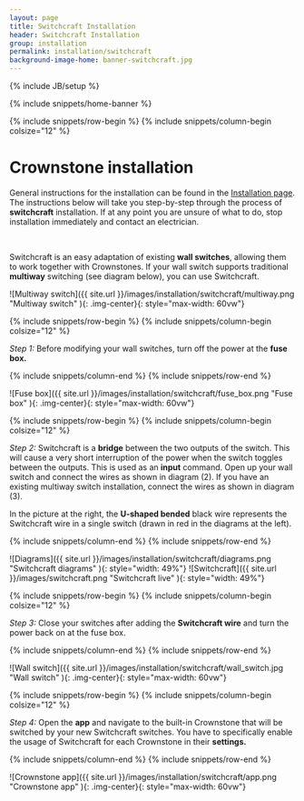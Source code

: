 ```yaml
---
layout: page
title: Switchcraft Installation
header: Switchcraft Installation
group: installation
permalink: installation/switchcraft
background-image-home: banner-switchcraft.jpg
---
```

{% include JB/setup %}

{% include snippets/home-banner %}

{% include snippets/row-begin %}
{% include snippets/column-begin colsize="12" %}

# Crownstone installation

General instructions for the installation can be found in the [Installation page](/installation). 
The instructions below will take you step-by-step through the process of **switchcraft** installation.
If at any point you are unsure of what to do, stop installation immediately and contact an electrician. 
<p>&nbsp;</p>

Switchcraft is an easy adaptation of existing **wall switches**, allowing them to work together with
Crownstones. If your wall switch supports traditional **multiway** switching (see diagram below), you can use Switchcraft. 

![Multiway switch]({{ site.url }}/images/installation/switchcraft/multiway.png "Multiway switch" ){: .img-center}{: style="max-width: 60vw"}

{% include snippets/row-begin %}
{% include snippets/column-begin colsize="12" %}

*Step 1:* Before modifying your wall switches, turn off the power at the **fuse box.**

{% include snippets/column-end %}
{% include snippets/row-end %}

![Fuse box]({{ site.url }}/images/installation/switchcraft/fuse_box.png "Fuse box" ){: .img-center}{: style="max-width: 60vw"}

{% include snippets/row-begin %}
{% include snippets/column-begin colsize="12" %}

*Step 2:* Switchcraft is a **bridge** between the two outputs of the switch. This will cause a very short interruption of the power when the switch toggles between the outputs. This is used as an **input** command.
Open up your wall switch and connect the wires as shown in diagram (2). If you have an existing multiway switch installation, connect the wires as shown in diagram (3).

In the picture at the right, the **U-shaped bended** black wire represents the Switchcraft wire in a single switch (drawn in red in the diagrams at the left).

{% include snippets/column-end %}
{% include snippets/row-end %}

![Diagrams]({{ site.url }}/images/installation/switchcraft/diagrams.png "Switchcraft diagrams" ){: style="width: 49%"}
![Switchcraft]({{ site.url }}/images/switchcraft.png "Switchcraft live" ){: style="width: 49%"}

{% include snippets/row-begin %}
{% include snippets/column-begin colsize="12" %}

*Step 3:* Close your switches after adding the **Switchcraft wire** and turn the power back on at the fuse box.

{% include snippets/column-end %}
{% include snippets/row-end %}

![Wall switch]({{ site.url }}/images/installation/switchcraft/wall_switch.jpg "Wall switch" ){: .img-center}{: style="max-width: 60vw"}

{% include snippets/row-begin %}
{% include snippets/column-begin colsize="12" %}

*Step 4:* Open the **app** and navigate to the built-in Crownstone that will be switched by your new Switchcraft switches. You have to specifically enable the usage of Switchcraft for each Crownstone in their **settings.**

{% include snippets/column-end %}
{% include snippets/row-end %}

![Crownstone app]({{ site.url }}/images/installation/switchcraft/app.png "Crownstone app" ){: .img-center}{: style="max-width: 60vw"}